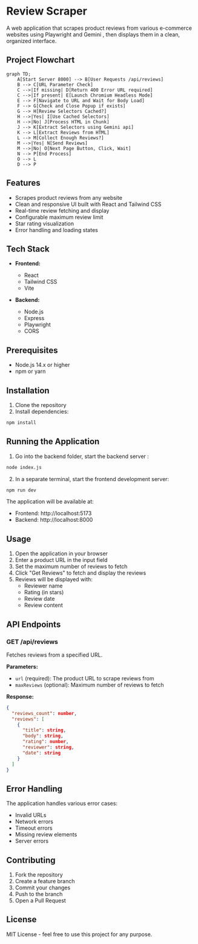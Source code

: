 # Review Scraper

A web application that scrapes product reviews from various e-commerce websites using Playwright and Gemini , then displays them in a clean, organized interface. 

## Project Flowchart

```mermaid
graph TD;
    A[Start Server 8000] --> B[User Requests /api/reviews]
    B --> C[URL Parameter Check]
    C -->|If missing| D[Return 400 Error URL required]
    C -->|If present| E[Launch Chromium Headless Mode]
    E --> F[Navigate to URL and Wait for Body Load]
    F --> G[Check and Close Popup if exists]
    G --> H[Review Selectors Cached?]
    H -->|Yes| I[Use Cached Selectors]
    H -->|No| J[Process HTML in Chunk]
    J --> K[Extract Selectors using Gemini api]
    K --> L[Extract Reviews from HTML]
    L --> M[Collect Enough Reviews?]
    M -->|Yes| N[Send Reviews]
    M -->|No| O[Next Page Button, Click, Wait]
    N --> P[End Process]
    O --> L
    D --> P
```

## Features

- Scrapes product reviews from any website
- Clean and responsive UI built with React and Tailwind CSS
- Real-time review fetching and display
- Configurable maximum review limit
- Star rating visualization
- Error handling and loading states

## Tech Stack

- **Frontend:**
  - React
  - Tailwind CSS
  - Vite

- **Backend:**
  - Node.js
  - Express
  - Playwright
  - CORS

## Prerequisites

- Node.js 14.x or higher
- npm or yarn

## Installation

1. Clone the repository
2. Install dependencies:
```bash
npm install
```

## Running the Application

1. Go into the backend folder, start the backend server :
```bash
node index.js
```

2. In a separate terminal, start the frontend development server:
```bash
npm run dev
```

The application will be available at:
- Frontend: http://localhost:5173
- Backend: http://localhost:8000

## Usage

1. Open the application in your browser
2. Enter a product URL in the input field
3. Set the maximum number of reviews to fetch
4. Click "Get Reviews" to fetch and display the reviews
5. Reviews will be displayed with:
   - Reviewer name
   - Rating (in stars)
   - Review date
   - Review content

## API Endpoints

### GET /api/reviews

Fetches reviews from a specified URL.

**Parameters:**
- `url` (required): The product URL to scrape reviews from
- `maxReviews` (optional): Maximum number of reviews to fetch

**Response:**
```json
{
  "reviews_count": number,
  "reviews": [
    {
      "title": string,
      "body": string,
      "rating": number,
      "reviewer": string,
      "date": string
    }
  ]
}
```

## Error Handling

The application handles various error cases:
- Invalid URLs
- Network errors
- Timeout errors
- Missing review elements
- Server errors

## Contributing

1. Fork the repository
2. Create a feature branch
3. Commit your changes
4. Push to the branch
5. Open a Pull Request

## License

MIT License - feel free to use this project for any purpose.

